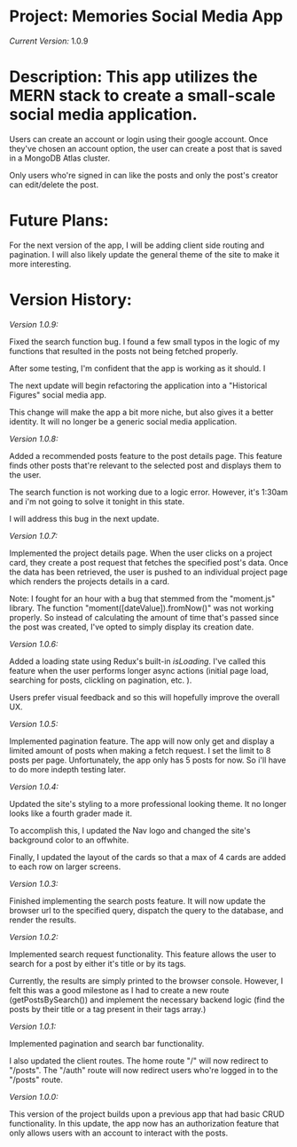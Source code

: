 # Project: Memories Social Media App

_Current Version:_ 1.0.9

# Description: This app utilizes the MERN stack to create a small-scale social media application.

Users can create an account or login using their google account. Once they've
chosen an account option, the user can create a post that is saved in a MongoDB
Atlas cluster.

Only users who're signed in can like the posts and only the post's creator can
edit/delete the post.

# Future Plans:

For the next version of the app, I will be adding client side routing and
pagination. I will also likely update the general theme of the site to make it
more interesting.

# Version History:

_Version 1.0.9:_

Fixed the search function bug. I found a few small typos in the logic of my
functions that resulted in the posts not being fetched properly.

After some testing, I'm confident that the app is working as it should. I

The next update will begin refactoring the application into a "Historical
Figures" social media app.

This change will make the app a bit more niche, but also gives it a better
identity. It will no longer be a generic social media application.

_Version 1.0.8:_

Added a recommended posts feature to the post details page. This feature finds
other posts that're relevant to the selected post and displays them to the user.

The search function is not working due to a logic error. However, it's 1:30am
and i'm not going to solve it tonight in this state.

I will address this bug in the next update.

_Version 1.0.7:_

Implemented the project details page. When the user clicks on a project card,
they create a post request that fetches the specified post's data. Once the data
has been retrieved, the user is pushed to an individual project page which
renders the projects details in a card.

Note: I fought for an hour with a bug that stemmed from the "moment.js" library.
The function "moment([dateValue]).fromNow()" was not working properly. So
instead of calculating the amount of time that's passed since the post was
created, I've opted to simply display its creation date.

_Version 1.0.6:_

Added a loading state using Redux's built-in _isLoading_. I've called this
feature when the user performs longer async actions (initial page load,
searching for posts, clickling on pagination, etc. ).

Users prefer visual feedback and so this will hopefully improve the overall UX.

_Version 1.0.5:_

Implemented pagination feature. The app will now only get and display a limited
amount of posts when making a fetch request. I set the limit to 8 posts per
page. Unfortunately, the app only has 5 posts for now. So i'll have to do more
indepth testing later.

_Version 1.0.4:_

Updated the site's styling to a more professional looking theme. It no longer
looks like a fourth grader made it.

To accomplish this, I updated the Nav logo and changed the site's background
color to an offwhite.

Finally, I updated the layout of the cards so that a max of 4 cards are added to
each row on larger screens.

_Version 1.0.3:_

Finished implementing the search posts feature. It will now update the browser
url to the specified query, dispatch the query to the database, and render the
results.

_Version 1.0.2:_

Implemented search request functionality. This feature allows the user to search
for a post by either it's title or by its tags.

Currently, the results are simply printed to the browser console. However, I
felt this was a good milestone as I had to create a new route
(getPostsBySearch()) and implement the necessary backend logic (find the posts
by their title or a tag present in their tags array.)

_Version 1.0.1:_

Implemented pagination and search bar functionality.

I also updated the client routes. The home route "/" will now redirect to
"/posts". The "/auth" route will now redirect users who're logged in to the
"/posts" route.

_Version 1.0.0:_

This version of the project builds upon a previous app that had basic CRUD
functionality. In this update, the app now has an authorization feature that
only allows users with an account to interact with the posts.
